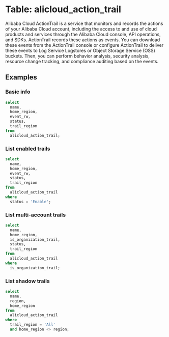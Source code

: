 # Table: alicloud_action_trail

Alibaba Cloud ActionTrail is a service that monitors and records the actions of your Alibaba Cloud account, including the access to and use of cloud products and services through the Alibaba Cloud console, API operations, and SDKs. ActionTrail records these actions as events. You can download these events from the ActionTrail console or configure ActionTrail to deliver these events to Log Service Logstores or Object Storage Service (OSS) buckets. Then, you can perform behavior analysis, security analysis, resource change tracking, and compliance auditing based on the events.

## Examples

### Basic info

```sql
select
  name,
  home_region,
  event_rw,
  status,
  trail_region
from
  alicloud_action_trail;
```

### List enabled trails

```sql
select
  name,
  home_region,
  event_rw,
  status,
  trail_region
from
  alicloud_action_trail
where
  status = 'Enable';
```

### List multi-account trails

```sql
select
  name,
  home_region,
  is_organization_trail,
  status,
  trail_region
from
  alicloud_action_trail
where
  is_organization_trail;
```

### List shadow trails

```sql
select
  name,
  region,
  home_region
from
  alicloud_action_trail
where
  trail_region = 'All'
  and home_region <> region;
```
